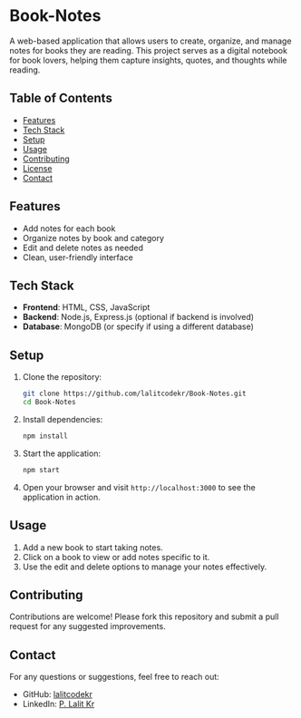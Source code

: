 # Book-Notes

A web-based application that allows users to create, organize, and manage notes for books they are reading. This project serves as a digital notebook for book lovers, helping them capture insights, quotes, and thoughts while reading.

## Table of Contents

- [Features](#features)
- [Tech Stack](#tech-stack)
- [Setup](#setup)
- [Usage](#usage)
- [Contributing](#contributing)
- [License](#license)
- [Contact](#contact)

## Features

- Add notes for each book
- Organize notes by book and category
- Edit and delete notes as needed
- Clean, user-friendly interface

## Tech Stack

- **Frontend**: HTML, CSS, JavaScript
- **Backend**: Node.js, Express.js (optional if backend is involved)
- **Database**: MongoDB (or specify if using a different database)

## Setup

1. Clone the repository:

   ```bash
   git clone https://github.com/lalitcodekr/Book-Notes.git
   cd Book-Notes
   ```

2. Install dependencies:

   ```bash
   npm install
   ```

3. Start the application:

   ```bash
   npm start
   ```

4. Open your browser and visit `http://localhost:3000` to see the application in action.

## Usage

1. Add a new book to start taking notes.
2. Click on a book to view or add notes specific to it.
3. Use the edit and delete options to manage your notes effectively.

## Contributing

Contributions are welcome! Please fork this repository and submit a pull request for any suggested improvements.

## Contact

For any questions or suggestions, feel free to reach out:

- GitHub: [lalitcodekr](https://github.com/lalitcodekr)
- LinkedIn: [P. Lalit Kr](https://www.linkedin.com/in/p-lalit-kr)
